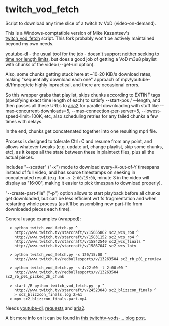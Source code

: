 # twitch_vod_fetch

Script to download any time slice of a twitch.tv VoD (video-on-demand).

This is a Windows-comptatible version of Mike Kazantsev's [twitch_vod_fetch](https://github.com/mk-fg/fgtk#twitch-vod-fetch) script. This fork probably won't be actively maintained beyond my own needs.

[youtube-dl][] - the usual tool for the job - [doesn't support neither seeking to
time nor length limits](https://github.com/rg3/youtube-dl/issues/622), but does a good job of getting a VoD m3u8 playlist
with chunks of the video (--get-url option).

Also, some chunks getting stuck here at ~10-20 KiB/s download rates, making
"sequentially download each one" approach of mpv/youtube-dl/ffmpeg/etc highly
inpractical, and there are occasional errors.

So this wrapper grabs that playlist, skips chunks according to EXTINF tags
(specifying exact time length of each) to satisfy --start-pos / --length, and
then passes all these URLs to [aria2][] for parallel downloading with stuff
like --max-concurrent-downloads=5, --max-connection-per-server=5,
--lowest-speed-limit=100K, etc, also scheduling retries for any failed chunks a
few times with delays.

In the end, chunks get concatenated together into one resulting mp4 file.

Process is designed to tolerate Ctrl+C and resume from any point, and allows
whatever tweaks (e.g. update url, change playlist, skip some chunks, etc), as it
keeps all the state between these in plaintext files, plus all the actual pieces.

Includes "--scatter" ("-x") mode to download every-X-out-of-Y timespans instead of full
video, and has source timestamps on seeking in concatenated result (e.g. for
`-x 2:00/15:00`, minute 3 in the video will display as "16:00", making it
easier to pick timespan to download properly).

"--create-part-file" ("-p") option allows to start playback before all chunks
get downloaded, but can be less efficient wrt fs fragmentation and when
restarting whole process (as it'll be assembling new part-file from downloaded
pieces each time).

General usage examples (wrapped):
```
  > python twitch_vod_fetch.py ^
    http://www.twitch.tv/starcraft/v/15655862 sc2_wcs_ro8 ^
    http://www.twitch.tv/starcraft/v/15831152 sc2_wcs_ro4 ^
    http://www.twitch.tv/starcraft/v/15842540 sc2_wcs_finals ^
    http://www.twitch.tv/starcraft/v/15867047 sc2_wcs_lotv

  > python twitch_vod_fetch.py -x 120/15:00 ^
    http://www.twitch.tv/redbullesports/v/13263504 sc2_rb_p01_preview

  > python twitch_vod_fetch.py -s 4:22:00 -l 2:00:00 ^
    http://www.twitch.tv/redbullesports/v/13263504 sc2_rb_p01_picked_2h_chunk
	
  > start /B python twitch_vod_fetch.py -p ^
    http://www.twitch.tv/starcraft/v/24523048 sc2_blizzcon_finals ^
    > sc2_blizzcon_finals.log 2>&1
  > mpv sc2_blizzcon_finals.part.mp4
```

Needs [youtube-dl][], [requests](http://python-requests.org) and [aria2][].

A bit more info on it can be found in [this twitchtv-vods-... blog post](http://blog.fraggod.net/2015/05/19/twitchtv-vods-video-on-demand-downloading-issues-and-fixes.html).

[youtube-dl]: (https://rg3.github.io/youtube-dl/)
[aria2]: (http://aria2.sourceforge.net/)
